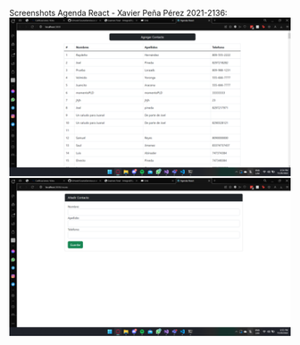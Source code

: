 Screenshots Agenda React - Xavier Peña Pérez 2021-2136:
![primer SC](./src/imgs/scReact.PNG)
![segundo SC](./src/imgs/scReact2.PNG)